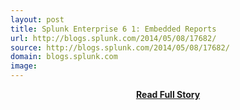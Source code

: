 ```yaml
---
layout: post
title: Splunk Enterprise 6 1: Embedded Reports
url: http://blogs.splunk.com/2014/05/08/17682/
source: http://blogs.splunk.com/2014/05/08/17682/
domain: blogs.splunk.com
image: 
---
```


<p></p>
<center><p><a href="http://blogs.splunk.com/2014/05/08/17682/" style='padding:25px; font-sze:18px; font-weight: bold;'>Read Full Story</a></p></center>
